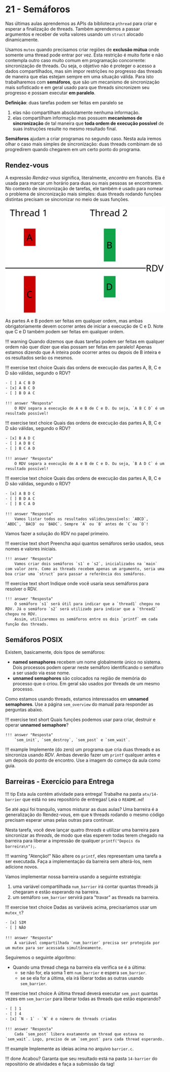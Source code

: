 # 21 - Semáforos

Nas últimas aulas aprendemos as APIs da biblioteca `pthread` para criar e esperar a finalização de threads. Também aprendemos a passar argumentos e receber de volta valores usando um `struct` alocado dinamicamente.

Usamos `mutex` quando precisamos criar regiões de **exclusão mútua** onde somente uma thread pode entrar por vez. Esta restrição é muito forte e não contempla outro caso muito comum em programação concorrente: sincronização de threads. Ou seja, o objetivo não é proteger o acesso a dados compartilhados, mas sim impor restrições no progresso das threads de maneira que elas estejam sempre em uma situação válida. Para isto trabalharemos com **semáforos**, que são um mecanismo de sincronização mais sofisticado e em geral usado para que threads sincronizem seu progresso e possam executar **em paralelo**.

**Definição**: duas tarefas podem ser feitas em paralelo se

1. elas não compartilham absolutamente nenhuma informação.
1. elas compartilham informação mas possuem **mecanismos de sincronização** de tal maneira que **toda ordem de execução possível** de suas instruções resulte no mesmo resultado final.

**Semáforos** ajudam a criar programas no segundo caso. Nesta aula iremos olhar o caso mais simples de sincronização: duas threads combinam de só progredirem quando chegarem em um certo ponto do programa.

## Rendez-vous

A expressão *Rendez-vous* significa, literalmente, *encontro* em francês. Ela é usada para marcar um horário para duas ou mais pessoas se encontrarem. No contexto de sincronização de tarefas, ele também é usado para nomear o problema de sincronização mais simples: duas threads rodando funções distintas precisam se sincronizar no meio de suas funções.

![Tarefas sincronizadas usando um RDV](rdv.svg)

As partes A e B podem ser feitas em qualquer ordem, mas ambas obrigatoriamente devem ocorrer antes de iniciar a execução de C e D. Note que C e D também podem ser feitas em qualquer ordem.

!!! warning
    Quando dizemos que duas tarefas podem ser feitas em qualquer ordem não quer dizer que elas possam ser feitas em paralelo! Apenas estamos dizendo que A inteira pode ocorrer antes ou depois de B inteira e os resultados serão os mesmos.

!!! exercise text choice
    Quais das ordens de execução das partes A, B, C e D são válidas, segundo o RDV?

    - [ ] A C B D
    - [x] A B C D
    - [ ] B D A C

    !!! answer "Resposta"
        O RDV separa a execução de A e B de C e D. Ou seja, `A B C D` é um resultado possível!


!!! exercise text choice
    Quais das ordens de execução das partes A, B, C e D são válidas, segundo o RDV?

    - [x] B A D C
    - [ ] A D B C
    - [ ] B C A D

    !!! answer "Resposta"
        O RDV separa a execução de A e B de C e D. Ou seja, `B A D C` é um resultado possível!


!!! exercise text choice
    Quais das ordens de execução das partes A, B, C e D são válidas, segundo o RDV?

    - [x] A B D C
    - [ ] B D A C
    - [ ] B C A D

    !!! answer "Resposta"
        Vamos listar todos os resultados válidos/possívels: `ABCD`, `ABDC`, `BACD` ou `BADC`. Sempre `A` ou `B` antes de `C`ou `D`!


Vamos fazer a solução do RDV no papel primeiro.

!!! exercise text short
    Preencha aqui quantos semáforos serão usados, seus nomes e valores iniciais.

    !!! answer "Resposta"
        Vamos criar dois semáforos `s1` e `s2`, inicializados na `main` com valor zero. Como as threads recebem apenas um argumento, seria uma boa criar uma `struct` para passar a referência dos semáforos.

!!! exercise text short
    Indique onde você usaria seus semáforos para resolver o RDV.
        
    !!! answer "Resposta"
        O semáforo `s1` será útil para indicar que a `thread1` chegou no RDV. Já o semáforo `s2` será utilizado para indicar que a `thread2` chegou no RDV.
        Assim, utilizaremos os semáforos entre os dois `printf` em cada função das threads.

## Semáforos POSIX

Existem, basicamente, dois tipos de semáforos:

* **named semaphores** recebem um nome globalmente único no sistema. Dois processos podem operar neste semáforo identificando o semáforo a ser usado via esse nome.
* **unnamed semaphores** são colocados na região de memória do processo que o criou. Em geral são usados por threads de um mesmo processo.

Como estamos usando threads, estamos interessados em **unnamed semaphores**. Use a página `sem_overview` do manual para responder as perguntas abaixo.

!!! exercise text short
    Quais funções podemos usar para criar, destruir e operar **unnamed semaphore**?

    !!! answer "Resposta"
        `sem_init`, `sem_destroy`, `sem_post` e `sem_wait`.

!!! example
    Implemente (do zero) um programa que cria duas threads e as sincroniza usando *RDV*. Ambas deverão fazer um `printf` qualquer antes e um depois do ponto de encontro. Use a imagem do começo da aula como guia. 

## Barreiras - Exercício para Entrega

!!! tip
    Esta aula contém atividade para entrega! Trabalhe na pasta `atv/14-barrier` que está no seu repositório de entregas! Leia o `README.md`!

Se até aqui foi tranquilo, vamos misturar as duas aulas? Uma barreira é a generalização do Rendez-vous, em que `N` threads rodando o mesmo código precisam esperar umas pelas outras para continuar.

Nesta tarefa, você deve lançar quatro *threads* e utilizar uma barreira para sincronizar as *threads*, de modo que elas esperem todas terem chegado na barreira para liberar a impressão de qualquer `printf("Depois da barreira\n");`.

!!! warning "Atenção!"
    Não altere os `printf`, eles representam uma tarefa a ser executada. Faça a implementação da barreira sem alterá-los, nem adicione novos.

Vamos implementar nossa barreira usando a seguinte estratégia:

1. uma variável compartilhada `num_barrier` irá contar quantas threads já chegaram e estão esperando na barreira.
2. um semáforo `sem_barrier` servirá para "travar" as threads na barreira.

!!! exercise text choice
    Dadas as variáveis acima, precisaríamos usar um `mutex_t`?

    - [x] SIM
    - [ ] NÂO

    !!! answer "Resposta"
        A variável compartilhada `num_barrier` precisa ser protegida por um mutex para ser acessada simultâneamente.

Seguiremos o seguinte algoritmo:

* Quando uma thread chega na barreira ela verifica se é a última:
    * se não for, ela soma 1 em `num_barrier` e espera `sem_barrier`.
    * se se ela for a última, ela irá liberar todas as outras usando `sem_barrier`.

!!! exercise text choice
    A última thread deverá executar `sem_post` quantas vezes em `sem_barrier` para liberar todas as threads que estão esperando?

    - [ ] 1
    - [ ] 4
    - [x] `N - 1` - `N` é o número de threads criadas

    !!! answer "Resposta"
        Cada `sem_post` libera exatamente um thread que estava no `sem_wait`. Logo, preciso de um `sem_post` para cada thread esperando.

!!! example
    Implemente as ideias acima no arquivo `barrier.c`.

!!! done
    Acabou? Garanta que seu resultado está na pasta `14-barrier` do repositório de atividades e faça a submissão da tag!


